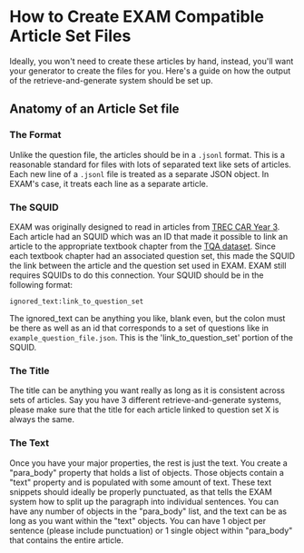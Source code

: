 # How to Create EXAM Compatible Article Set Files
Ideally, you won't need to create these articles by hand, instead, you'll want your generator to create the files for
you. Here's a guide on how the output of the retrieve-and-generate system should be set up.

## Anatomy of an Article Set file

### The Format
Unlike the question file, the articles should be in a `.jsonl` format. This is a reasonable standard for files with
lots of separated text like sets of articles. Each new line of a `.jsonl` file is treated as a separate JSON object. In
EXAM's case, it treats each line as a separate article.

### The SQUID
EXAM was originally designed to read in articles from [TREC CAR Year 3](http://trec-car.cs.unh.edu/). Each article had
an SQUID which was an ID that made it possible to link an article to the appropriate textbook chapter from the
[TQA dataset](https://allenai.org/data/tqa). Since each textbook chapter had an associated question set, this made the
SQUID the link between the article and the question set used in EXAM. EXAM still requires SQUIDs to do this connection.
Your SQUID should be in the following format:

`ignored_text:link_to_question_set`

The ignored_text can be anything you like, blank even, but the colon must be there as well as an id that corresponds to
a set of questions like in `example_question_file.json`. This is the 'link_to_question_set' portion of the SQUID.

### The Title
The title can be anything you want really as long as it is consistent across sets of articles. Say you have 3 different
retrieve-and-generate systems, please make sure that the title for each article linked to question set X is always the
same. 

### The Text
Once you have your major properties, the rest is just the text. You create a "para_body" property that holds a list
of objects. Those objects contain a "text" property and is populated with some amount of text. These text snippets
should ideally be properly punctuated, as that tells the EXAM system how to split up the paragraph into individual
sentences. You can have any number of objects in the "para_body" list, and the text can be as long as you want within
the "text" objects. You can have 1 object per sentence (please include punctuation) or 1 single object within
"para_body" that contains the entire article.